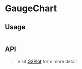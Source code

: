 # GaugeChart

## Usage

```tsx | pure

```

## API

<API id="GaugeChart"></API>

> Visit [G2Plot](https://g2plot.antv.antgroup.com/api/plot-api) form more detail
